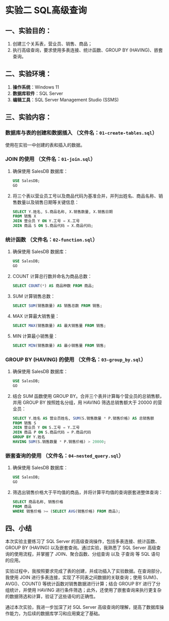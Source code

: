 # 实验二  SQL高级查询

## 一、实验目的：
1. 创建三个关系表，营业员、销售、商品；
2. 执行高级查询，要求使用多表连接、统计函数、GROUP BY (HAVING)、嵌套查询。

## 二、实验环境：
1. **操作系统**：Windows 11  
2. **数据库软件**：SQL Server  
3. **编辑工具**：SQL Server Management Studio (SSMS)  

## 三、实验内容：

### **数据库与表的创建和数据插入** （文件名：`01-create-tables.sql`）
使用在实验一中创建的表和插入的数据。

### **JOIN 的使用** （文件名：`01-join.sql`）
1. 确保使用 SalesDB 数据库：
   ```sql
   USE SalesDB;
   GO
   ```
2. 将三个表以营业员工号以及商品代码为基准合并，并列出姓名、商品名称、销售数量以及销售日期等关键信息：
   ```sql
   SELECT Y.姓名, S.商品名称, X.销售数量, X.销售日期
   FROM 销售 X
   JOIN 营业员 Y ON Y.工号 = X.工号
   JOIN 商品 S ON S.商品代码 = X.商品代码;
   ```

### **统计函数** （文件名：`02-function.sql`）
1. 确保使用 SalesDB 数据库：
   ```sql
   USE SalesDB;
   GO
   ```
2. COUNT 计算总行数并命名为商品总数：
   ```sql
   SELECT COUNT(*) AS 商品种数 FROM 商品;
   ```
3. SUM 计算销售总数：
   ```sql
   SELECT SUM(销售数量) AS 销售总数 FROM 销售;
   ```
4. MAX 计算最大销售量：
   ```sql
   SELECT MAX(销售数量) AS 最大销售量 FROM 销售;
   ```
5. MIN 计算最小销售量：
   ```sql
   SELECT MIN(销售数量) AS 最小销售量 FROM 销售;
   ```

### **GROUP BY (HAVING) 的使用** （文件名：`03-group_by.sql`）
1. 确保使用 SalesDB 数据库：
   ```sql
   USE SalesDB;
   GO
   ```
2. 结合 SUM 函数使用 GROUP BY。合并三个表并计算每个营业员的总销售额，并用 GROUP BY 按照姓名分组，用 HAVING 筛选总销售额大于 20000 的营业员：
   ```sql
   SELECT Y.姓名 AS 营业员姓名, SUM(S.销售数量 * P.销售价格) AS 总销售额
   FROM 销售 S
   JOIN 营业员 Y ON S.工号 = Y.工号
   JOIN 商品 P ON S.商品代码 = P.商品代码
   GROUP BY Y.姓名
   HAVING SUM(S.销售数量 * P.销售价格) > 20000;
   ```

### **嵌套查询的使用** （文件名：`04-nested_query.sql`）
1. 确保使用 SalesDB 数据库：
   ```sql
   USE SalesDB;
   GO
   ```
2. 筛选出销售价格大于平均值的商品，并将计算平均值的查询嵌套进整体查询：
   ```sql
   SELECT 商品名称, 销售价格
   FROM 商品
   WHERE 销售价格 >= (SELECT AVG(销售价格) FROM 商品);
   ```

## 四、小结
本次实验主要练习了 SQL Server 的高级查询操作，包括多表连接、统计函数、GROUP BY (HAVING) 以及嵌套查询。通过实验，我熟悉了 SQL Server 高级查询的使用流程，并掌握了 JOIN、聚合函数、分组查询 以及 子查询 等 SQL 语句的应用。

实验过程中，我按照要求完成了表的创建，并成功插入了实验数据。在查询部分，我使用 JOIN 进行多表连接，实现了不同表之间数据的关联查询；使用 SUM()、AVG()、COUNT() 等统计函数对销售数据进行计算；结合 GROUP BY 进行了分组统计，并使用 HAVING 进行条件筛选；此外，还使用了嵌套查询来执行更复杂的数据筛选和计算，验证了这些语句的正确性。

通过本次实验，我进一步加深了对 SQL Server 高级查询的理解，提高了数据库操作能力，为后续的数据库学习和应用奠定了基础。